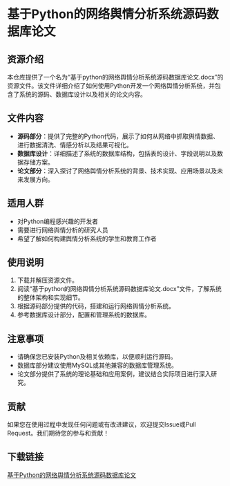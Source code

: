 # 基于Python的网络舆情分析系统源码数据库论文

## 资源介绍

本仓库提供了一个名为“基于python的网络舆情分析系统源码数据库论文.docx”的资源文件。该文件详细介绍了如何使用Python开发一个网络舆情分析系统，并包含了系统的源码、数据库设计以及相关的论文内容。

## 文件内容

- **源码部分**：提供了完整的Python代码，展示了如何从网络中抓取舆情数据、进行数据清洗、情感分析以及结果可视化。
- **数据库设计**：详细描述了系统的数据库结构，包括表的设计、字段说明以及数据存储方案。
- **论文部分**：深入探讨了网络舆情分析系统的背景、技术实现、应用场景以及未来发展方向。

## 适用人群

- 对Python编程感兴趣的开发者
- 需要进行网络舆情分析的研究人员
- 希望了解如何构建舆情分析系统的学生和教育工作者

## 使用说明

1. 下载并解压资源文件。
2. 阅读“基于python的网络舆情分析系统源码数据库论文.docx”文件，了解系统的整体架构和实现细节。
3. 根据源码部分提供的代码，搭建和运行网络舆情分析系统。
4. 参考数据库设计部分，配置和管理系统的数据库。

## 注意事项

- 请确保您已安装Python及相关依赖库，以便顺利运行源码。
- 数据库部分建议使用MySQL或其他兼容的数据库管理系统。
- 论文部分提供了系统的理论基础和应用案例，建议结合实际项目进行深入研究。

## 贡献

如果您在使用过程中发现任何问题或有改进建议，欢迎提交Issue或Pull Request。我们期待您的参与和贡献！

## 下载链接

[基于Python的网络舆情分析系统源码数据库论文](https://pan.quark.cn/s/32bf5bcc990d)